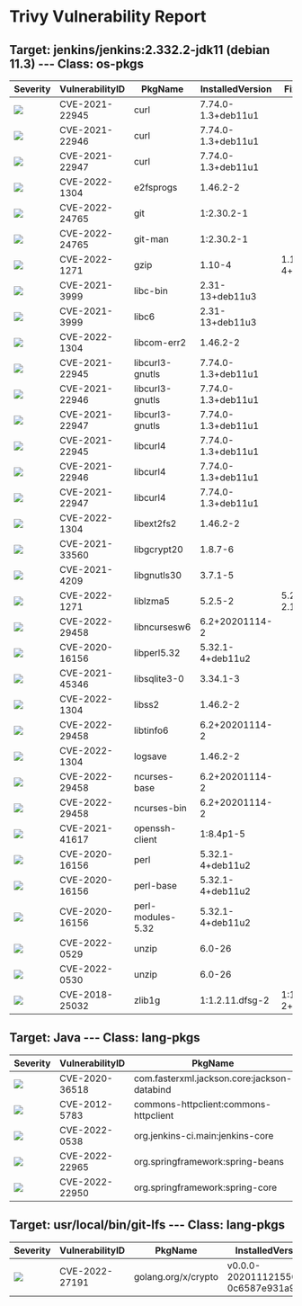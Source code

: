 # Trivy Vulnerability Report




## Target: jenkins/jenkins:2.332.2-jdk11 (debian 11.3) --- Class: os-pkgs
|Severity|VulnerabilityID|PkgName|InstalledVersion|FixedVersion|
|--------|---------------|-------|----------------|------------|
|![](https://img.shields.io/badge/-CRITICAL-red)|CVE-2021-22945|curl|7.74.0-1.3+deb11u1||
|![](https://img.shields.io/badge/-HIGH-orange)|CVE-2021-22946|curl|7.74.0-1.3+deb11u1||
|![](https://img.shields.io/badge/-MEDIUM-yellow)|CVE-2021-22947|curl|7.74.0-1.3+deb11u1||
|![](https://img.shields.io/badge/-HIGH-orange)|CVE-2022-1304|e2fsprogs|1.46.2-2||
|![](https://img.shields.io/badge/-MEDIUM-yellow)|CVE-2022-24765|git|1:2.30.2-1||
|![](https://img.shields.io/badge/-MEDIUM-yellow)|CVE-2022-24765|git-man|1:2.30.2-1||
|![](https://img.shields.io/badge/-HIGH-orange)|CVE-2022-1271|gzip|1.10-4|1.10-4+deb11u1|
|![](https://img.shields.io/badge/-HIGH-orange)|CVE-2021-3999|libc-bin|2.31-13+deb11u3||
|![](https://img.shields.io/badge/-HIGH-orange)|CVE-2021-3999|libc6|2.31-13+deb11u3||
|![](https://img.shields.io/badge/-HIGH-orange)|CVE-2022-1304|libcom-err2|1.46.2-2||
|![](https://img.shields.io/badge/-CRITICAL-red)|CVE-2021-22945|libcurl3-gnutls|7.74.0-1.3+deb11u1||
|![](https://img.shields.io/badge/-HIGH-orange)|CVE-2021-22946|libcurl3-gnutls|7.74.0-1.3+deb11u1||
|![](https://img.shields.io/badge/-MEDIUM-yellow)|CVE-2021-22947|libcurl3-gnutls|7.74.0-1.3+deb11u1||
|![](https://img.shields.io/badge/-CRITICAL-red)|CVE-2021-22945|libcurl4|7.74.0-1.3+deb11u1||
|![](https://img.shields.io/badge/-HIGH-orange)|CVE-2021-22946|libcurl4|7.74.0-1.3+deb11u1||
|![](https://img.shields.io/badge/-MEDIUM-yellow)|CVE-2021-22947|libcurl4|7.74.0-1.3+deb11u1||
|![](https://img.shields.io/badge/-HIGH-orange)|CVE-2022-1304|libext2fs2|1.46.2-2||
|![](https://img.shields.io/badge/-HIGH-orange)|CVE-2021-33560|libgcrypt20|1.8.7-6||
|![](https://img.shields.io/badge/-MEDIUM-yellow)|CVE-2021-4209|libgnutls30|3.7.1-5||
|![](https://img.shields.io/badge/-HIGH-orange)|CVE-2022-1271|liblzma5|5.2.5-2|5.2.5-2.1~deb11u1|
|![](https://img.shields.io/badge/-MEDIUM-yellow)|CVE-2022-29458|libncursesw6|6.2+20201114-2||
|![](https://img.shields.io/badge/-HIGH-orange)|CVE-2020-16156|libperl5.32|5.32.1-4+deb11u2||
|![](https://img.shields.io/badge/-MEDIUM-yellow)|CVE-2021-45346|libsqlite3-0|3.34.1-3||
|![](https://img.shields.io/badge/-HIGH-orange)|CVE-2022-1304|libss2|1.46.2-2||
|![](https://img.shields.io/badge/-MEDIUM-yellow)|CVE-2022-29458|libtinfo6|6.2+20201114-2||
|![](https://img.shields.io/badge/-HIGH-orange)|CVE-2022-1304|logsave|1.46.2-2||
|![](https://img.shields.io/badge/-MEDIUM-yellow)|CVE-2022-29458|ncurses-base|6.2+20201114-2||
|![](https://img.shields.io/badge/-MEDIUM-yellow)|CVE-2022-29458|ncurses-bin|6.2+20201114-2||
|![](https://img.shields.io/badge/-HIGH-orange)|CVE-2021-41617|openssh-client|1:8.4p1-5||
|![](https://img.shields.io/badge/-HIGH-orange)|CVE-2020-16156|perl|5.32.1-4+deb11u2||
|![](https://img.shields.io/badge/-HIGH-orange)|CVE-2020-16156|perl-base|5.32.1-4+deb11u2||
|![](https://img.shields.io/badge/-HIGH-orange)|CVE-2020-16156|perl-modules-5.32|5.32.1-4+deb11u2||
|![](https://img.shields.io/badge/-HIGH-orange)|CVE-2022-0529|unzip|6.0-26||
|![](https://img.shields.io/badge/-HIGH-orange)|CVE-2022-0530|unzip|6.0-26||
|![](https://img.shields.io/badge/-HIGH-orange)|CVE-2018-25032|zlib1g|1:1.2.11.dfsg-2|1:1.2.11.dfsg-2+deb11u1|

## Target: Java --- Class: lang-pkgs
|Severity|VulnerabilityID|PkgName|InstalledVersion|FixedVersion|
|--------|---------------|-------|----------------|------------|
|![](https://img.shields.io/badge/-HIGH-orange)|CVE-2020-36518|com.fasterxml.jackson.core:jackson-databind|2.13.1|2.12.6.1, 2.13.2.1|
|![](https://img.shields.io/badge/-MEDIUM-yellow)|CVE-2012-5783|commons-httpclient:commons-httpclient|3.1-jenkins-3||
|![](https://img.shields.io/badge/-HIGH-orange)|CVE-2022-0538|org.jenkins-ci.main:jenkins-core|2.332.2|2.334|
|![](https://img.shields.io/badge/-CRITICAL-red)|CVE-2022-22965|org.springframework:spring-beans|5.3.14|5.3.18, 5.2.20|
|![](https://img.shields.io/badge/-MEDIUM-yellow)|CVE-2022-22950|org.springframework:spring-core|5.3.14|5.2.20, 5.3.16|

## Target: usr/local/bin/git-lfs --- Class: lang-pkgs
|Severity|VulnerabilityID|PkgName|InstalledVersion|FixedVersion|
|--------|---------------|-------|----------------|------------|
|![](https://img.shields.io/badge/-HIGH-orange)|CVE-2022-27191|golang.org/x/crypto|v0.0.0-20201112155050-0c6587e931a9|0.0.0-20220315160706-3147a52a75dd|
